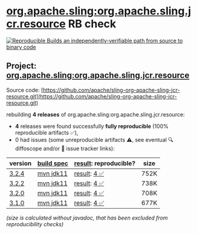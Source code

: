 [org.apache.sling:org.apache.sling.jcr.resource](https://central.sonatype.com/artifact/org.apache.sling/org.apache.sling.jcr.resource/versions) RB check
=======

[![Reproducible Builds](https://reproducible-builds.org/images/logos/rb.svg) an independently-verifiable path from source to binary code](https://reproducible-builds.org/)

## Project: [org.apache.sling:org.apache.sling.jcr.resource](https://central.sonatype.com/artifact/org.apache.sling/org.apache.sling.jcr.resource/versions)

Source code: [https://github.com/apache/sling-org-apache-sling-jcr-resource.git](https://github.com/apache/sling-org-apache-sling-jcr-resource.git)

rebuilding **4 releases** of org.apache.sling:org.apache.sling.jcr.resource:
- **4** releases were found successfully **fully reproducible** (100% reproducible artifacts :white_check_mark:),
- 0 had issues (some unreproducible artifacts :warning:, see eventual :mag: diffoscope and/or :memo: issue tracker links):

| version | [build spec](/BUILDSPEC.md) | [result](https://reproducible-builds.org/docs/jvm/): reproducible? | size |
| -- | --------- | ------ | -- |
| [3.2.4](https://central.sonatype.com/artifact/org.apache.sling/org.apache.sling.jcr.resource/3.2.4/pom) | [mvn jdk11](org.apache.sling.jcr.resource-3.2.4.buildspec) | [result](org.apache.sling.jcr.resource-3.2.4.buildinfo): [4 :white_check_mark: ](org.apache.sling.jcr.resource-3.2.4.buildcompare) | 752K |
| [3.2.2](https://central.sonatype.com/artifact/org.apache.sling/org.apache.sling.jcr.resource/3.2.2/pom) | [mvn jdk11](org.apache.sling.jcr.resource-3.2.2.buildspec) | [result](org.apache.sling.jcr.resource-3.2.2.buildinfo): [4 :white_check_mark: ](org.apache.sling.jcr.resource-3.2.2.buildcompare) | 738K |
| [3.2.0](https://central.sonatype.com/artifact/org.apache.sling/org.apache.sling.jcr.resource/3.2.0/pom) | [mvn jdk11](org.apache.sling.jcr.resource-3.2.0.buildspec) | [result](org.apache.sling.jcr.resource-3.2.0.buildinfo): [4 :white_check_mark: ](org.apache.sling.jcr.resource-3.2.0.buildcompare) | 708K |
| [3.1.0](https://central.sonatype.com/artifact/org.apache.sling/org.apache.sling.jcr.resource/3.1.0/pom) | [mvn jdk11](org.apache.sling.jcr.resource-3.1.0.buildspec) | [result](org.apache.sling.jcr.resource-3.1.0.buildinfo): [4 :white_check_mark: ](org.apache.sling.jcr.resource-3.1.0.buildcompare) | 677K |

<i>(size is calculated without javadoc, that has been excluded from reproducibility checks)</i>
